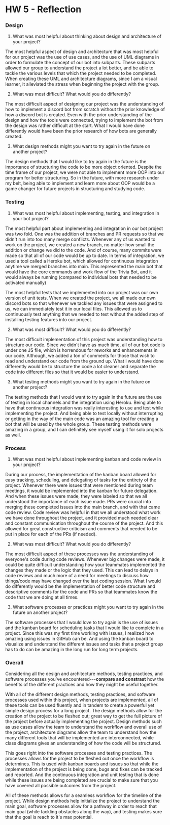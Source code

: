 # HW 5 - Reflection 

### Design

1. What was most helpful about thinking about design and architecture of your project?

The most helpful aspect of design and architecture that was most helpful for our project was the use of use cases, and the use of UML diagrams in order to formulate the concept of our bot into subparts. These subparts allowed our group to understand the project a lot better, and be able to tackle the various levels that which the project needed to be completed. When creating these UML and architecture diagrams, since I am a visual learner, it alleviated the stress when beginning the project with the group.

2. What was most difficult? What would you do differently?

The most difficult aspect of designing our project was the understanding of how to implement a discord bot from scratch without the prior knowledge of how a discord bot is created. Even with the prior understanding of the design and how the tools were connected, trying to implement the bot from the design was rather difficult at the start. What I would have done differently would have been the prior research of how bots are generally created. 

3. What design methods might you want to try again in the future on another project?

The design methods that I would like to try again in the future is the importance of structuring the code to be more object oriented. Despite the time frame of our project, we were not able to implement more OOP into our program for better structuring. So in the future, with more research under my belt, being able to implement and learn more about OOP would be a game changer for future projects in structuring and studying code.


### Testing

1. What was most helpful about implementing, testing, and integration in your bot project?

The most helpful part about implementing and integration in our bot project was two fold. One was the addition of branches and PR requests so that we didn't run into too many merge conflicts. Whenever any of us wanted to work on the project, we created a new branch, no matter how small the addition or change we did to the code. And of course, many commits were made so that all of our code would be up to date. In terms of integration, we used a tool called a Heroku bot, which allowed for continuous integration anytime we merged branches into main. This represented the main bot that would have the core commands and work flow of the Trivia Bot, and it would always be running (compared to individual bots that needed to be activated manually)

The most helpful tests that we implemented into our project was our own version of unit tests. When we created the project, we all made our own discord bots so that whenever we tackled any issues that were assigned to us, we can immediately test it in our local files. This allowed us to continuously test anything that we needed to test without the added step of installing testing features into our project.

2. What was most difficult? What would you do differently?

The most difficult implementation of this project was understanding how to structure our code. Since we didn't have as much time, all of our bot code is under one JS file, which is horrendous for reworks and enhancements in our code. Although, we added a ton of comments for those that wish to read and understand our code from the ground up. What I would have done differently would be to structure the code a lot cleaner and separate the code into different files so that it would be easier to understand. 

3. What testing methods might you want to try again in the future on another project?

The testing methods that I would want to try again in the future are the use of testing in local channels and the integration using Heroku. Being able to have that continuous integration was really interesting to use and test while implementing the project. And being able to test locally without interrupting or getting in the way of the main code was an amazing tool for creating a bot that will be used by the whole group. These testing methods were amazing in a group, and I can definitely see myself 
using it for solo projects as well.

### Process

1. What was most helpful about implementing kanban and code review in your project?

During our process, the implementation of the kanban board allowed for easy tracking, scheduling, and delegating of tasks for the entirety of the project. Whenever there were issues that were mentioned during team meetings, it would be implemented into the kanban for future delegation. And when these issues were made, they were labeled so that we all understood the importance of each issue made. PRs were crucial into merging these completed issues into the main branch, and with that came code review. Code review was helpful in that we all understood what work we have done throughout the project, and it provided much needed clear and constant communication throughout the course of the project. And this allowed for great constructive criticism and comments that needed to be put in place for each of the PRs (if needed).

2. What was most difficult? What would you do differently?

The most difficult aspect of these processes was the understanding of everyone's code during code reviews. Whenever big changes were made, it could be quite difficult understanding how your teammates implemented the changes they made or the logic that they used. This can lead to delays in code reviews and much more of a need for meetings to discuss how things/code may have changed over the last coding session. What I would do differently would be the implementation of better code structure and descriptive comments for the code and PRs so that teammates know the code that we are doing at all times.

3. What software processes or practices might you want to try again in the future on another project?

The software processes that I would love to try again is the use of issues and the kanban board for scheduling tasks that I would like to complete in a project. Since this was my first time working with issues, I realized how amazing using issues in GitHub can be. And using the kanban board to visualize and understand the different issues and tasks that a project group has to do can be amazing in the long run for long term projects. 

### Overall

Considering all the design and architecture methods, testing practices, and software processes you've encountered---**compare and constrast** how the benefits of the different practices and how they might be useful together.

With all of the different design methods, testing practices, and software processes used within this project, when projects are implemented, all of these tools can be used fluently and in tandem to create a powerful yet simple design process for a long project. The design methods allow for the creation of the project to be fleshed out; great way to get the full picture of the project before actually implementing the project. Design methods such as use cases allow the team to understand the workflow and overall use of the project, architecture diagrams allow the team to understand how the many different tools that will be implemented are interconnected, while class diagrams gives an understanding of how the code will be structured. 

This goes right into the software processes and testing practices. The processes allows for the project to be fleshed out once the workflow is determines. This is used with kanban boards and issues so that while the implementation of the project is being done, bugs and fixes can be tracked and reported. And the continuous integration and unit testing that is done while these issues are being completed are crucial to make sure that you have covered all possible outcomes from the project. 

All of these methods allows for a seamless workflow for the timeline of the project. While design methods help initialize the project to understand the main goal, software processes allow for a pathway in order to reach that main goal (while tackling obstacles along the way), and testing makes sure that the goal is reach to it's max potential.